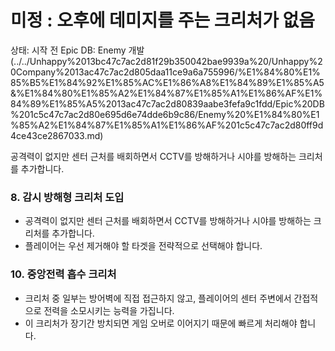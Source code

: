 # 미정 : 오후에 데미지를 주는 크리처가 없음

상태: 시작 전
Epic DB: Enemy 개발 (../../Unhappy%2013bc47c7ac2d81f29b350042bae9939a%20/Unhappy%20Company%2013ac47c7ac2d805daa11ce9a6a755996/%E1%84%80%E1%85%B5%E1%84%92%E1%85%AC%E1%86%A8%E1%84%89%E1%85%A5&%E1%84%80%E1%85%A2%E1%84%87%E1%85%A1%E1%86%AF%E1%84%89%E1%85%A5%2013ac47c7ac2d80839aabe3fefa9c1fdd/Epic%20DB%201c5c47c7ac2d80e695d6e74dde6b9c86/Enemy%20%E1%84%80%E1%85%A2%E1%84%87%E1%85%A1%E1%86%AF%201c5c47c7ac2d80ff9d4ce43ce2867033.md)

공격력이 없지만 센터 근처를 배회하면서 CCTV를 방해하거나 시야를 방해하는 크리처를 추가합니다.

### **8. 감시 방해형 크리처 도입**

- 공격력이 없지만 센터 근처를 배회하면서 CCTV를 방해하거나 시야를 방해하는 크리처를 추가합니다.
- 플레이어는 우선 제거해야 할 타겟을 전략적으로 선택해야 합니다.

### **10. 중앙전력 흡수 크리처**

- 크리처 중 일부는 방어벽에 직접 접근하지 않고, 플레이어의 센터 주변에서 간접적으로 전력을 소모시키는 능력을 가집니다.
- 이 크리처가 장기간 방치되면 게임 오버로 이어지기 때문에 빠르게 처리해야 합니다.